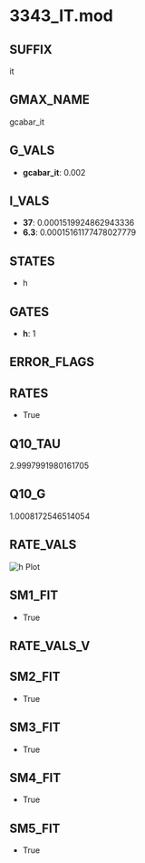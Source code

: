 # 3343_IT.mod

## SUFFIX

it

## GMAX_NAME

gcabar_it

## G_VALS

- **gcabar_it**: 0.002

## I_VALS

- **37**: 0.0001519924862943336
- **6.3**: 0.00015161177478027779

## STATES

- h

## GATES

- **h**: 1

## ERROR_FLAGS


## RATES

- True

## Q10_TAU

2.9997991980161705

## Q10_G

1.0008172546514054

## RATE_VALS

![h Plot](/Users/pbozelos/Dropbox/icg-Chai-Panos/supermodels/output_markdown_files/Ca/3343_IT.mod/images/h.png)

## SM1_FIT

- True

## RATE_VALS_V

## SM2_FIT

- True

## SM3_FIT

- True

## SM4_FIT

- True

## SM5_FIT

- True

